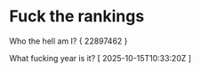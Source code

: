 # Fuck the rankings

Who the hell am I?
{ 22897462 }

What fucking year is it?
[ 2025-10-15T10:33:20Z ]
